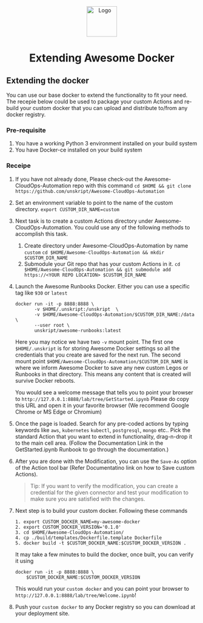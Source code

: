<center>
  <a href="https://github.com/unskript/Awesome-CloudOps-Automation">
    <img src="https://unskript.com/assets/favicon.png" alt="Logo" width="80" height="80">
  </a>
  <h1> Extending Awesome Docker </h1>
</center>


## Extending the docker
You can use our base docker to extend the functionality to fit your need. The recepie below could be used to package your custom Actions and re-build your custom docker that you can upload and distribute to/from any docker registry. 

### Pre-requisite
1. You have a working Python 3 environment installed on your build system
2. You have Docker-ce installed on your build system

### Receipe 
1. If you have not already done, Please check-out the Awesome-CloudOps-Automation repo with this command
   ```cd $HOME && git clone https://github.com/unskript/Awesome-CloudOps-Automation``` 

2. Set an environment variable to point to the name of the custom directory. 
   ```export CUSTOM_DIR_NAME=custom```

3. Next task is to create a custom Actions directory under Awesome-CloudOps-Automation. You could use any of
   the following methods to accomplish this task.
    1. Create directory under Awesome-CloudOps-Automation by name `custom`
       ```cd $HOME/Awesome-CloudOps-Automation && mkdir $CUSTOM_DIR_NAME```
    2. Submodule your Git repo that has your custom Actions in it. 
       ```cd $HOME/Awesome-CloudOps-Automation && git submodule add https://<YOUR REPO LOCATION> $CUSTOM_DIR_NAME```

4. Launch the Awesome Runbooks Docker. Either you can use a specific tag like `930` or `latest` 
      ```
      docker run -it -p 8888:8888 \
             -v $HOME/.unskript:/unskript  \
             -v $HOME/Awesome-CloudOps-Automation/$CUSTOM_DIR_NAME:/data \
             --user root \
             unskript/awesome-runbooks:latest
      ```

    Here you may notice we have two `-v` mount point. The first one `$HOME/.unskript` is for storing Awesome Docker settings so all the credentials that you create are saved for the next run.  The second mount point
    `$HOME/Awesome-CloudOps-Automation/$CUSTOM_DIR_NAME` is where we inform Awesome Docker to save any new custom Legos or Runbooks in that directory. This means any content that is created will survive Docker reboots.

    You would see a welcome message that tells you to point your browser to `http://127.0.0.1:8888/lab/tree/GetStarted.ipynb` Please do copy this URL and open it in your favorite browser (We recommend Google Chrome or MS Edge or Chromium)
    
5. Once the page is loaded. Search for any pre-coded actions by typing keywords like `aws`, `kubernetes` `kubectl`,  `postgresql`, `mongo` etc..
   Pick the standard Action that you want to extend in functionality, drag-n-drop it to the main cell area. (Follow the Documentation Link in the GetStarted.ipynb Runbook to go through the documentation.) 

6. After you are done with the Modification, you can use the `Save-As` option of the Action tool bar (Refer Documentatino link on how to Save 
   custom Actions). 
   > Tip: If you want to verify the modification, you can create a credential for the given connector and test your modification to make sure
   > you are satisfied with the changes.

7. Next step is to build your custom docker. Following these commands

   ```
   1. export CUSTOM_DOCKER_NAME=my-awesome-docker
   2. export CUSTOM_DOCKER_VERSION='0.1.0'
   3. cd $HOME/Awesome-CloudOps-Automation/
   4. cp ./build/templates/Dockerfile.template Dockerfile
   5. docker build -t $CUSTOM_DOCKER_NAME:$CUSTOM_DOCKER_VERSION .
   ```

   It may take a few minutes to build the docker, once built, you can verify it using 

   ```
   docker run -it -p 8888:8888 \
       $CUSTOM_DOCKER_NAME:$CUSTOM_DOCKER_VERSION 
   ```

   This would run your `custom docker` and you can point your browser to `http://127.0.0.1:8888/lab/tree/Welcome.ipynb`! 

8. Push your `custom docker` to any Docker registry so you can download at your deployment site.
<br/>

